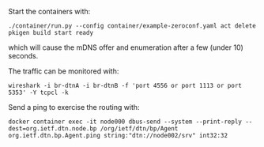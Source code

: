 Start the containers with:
```
./container/run.py --config container/example-zeroconf.yaml act delete pkigen build start ready
```
which will cause the mDNS offer and enumeration after a few (under 10) seconds.

The traffic can be monitored with:
```
wireshark -i br-dtnA -i br-dtnB -f 'port 4556 or port 1113 or port 5353' -Y tcpcl -k
```

Send a ping to exercise the routing with:
```
docker container exec -it node000 dbus-send --system --print-reply --dest=org.ietf.dtn.node.bp /org/ietf/dtn/bp/Agent org.ietf.dtn.bp.Agent.ping string:"dtn://node002/srv" int32:32
```
